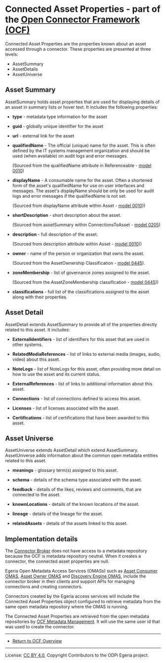 <!-- SPDX-License-Identifier: CC-BY-4.0 -->
<!-- Copyright Contributors to the ODPi Egeria project. -->

# Connected Asset Properties - part of the [Open Connector Framework (OCF)](../..)

Connected Asset Properties are the properties known about an asset accessed through a connector.
These properties are presented at three levels:

* AssetSummary
* AssetDetails
* AssetUniverse

## Asset Summary

AssetSummary holds asset properties that are used for displaying details of
an asset in summary lists or hover text.  It includes the following properties:

 * **type** - metadata type information for the asset
 * **guid** - globally unique identifier for the asset
 * **url** - external link for the asset
 * **qualifiedName** - The official (unique) name for the asset. This is often defined by the IT systems
    management organization and should be used (when available) on audit logs and error messages.
    
    (Sourced from the qualifiedName attribute in Referenceable - [model 0010](../../../../../open-metadata-publication/website/open-metadata-types/0010-Base-Model.md))
    
 * **displayName** - A consumable name for the asset.  Often a shortened form of the asset's qualifiedName
    for use on user interfaces and messages.   The asset's displayName should be only be used for audit logs and error
    messages if the qualifiedName is not set. 
    
    (Sourced from displayName attribute  within Asset - [model 0010](../../../../../open-metadata-publication/website/open-metadata-types/0010-Base-Model.md)))
 
 * **shortDescription** - short description about the asset.
    
    (Sourced from assetSummary within ConnectionsToAsset - [model 0205](../../../../../open-metadata-publication/website/open-metadata-types/0205-Connection-Linkage.md))
 
 * **description** - full description of the asset.
    
    (Sourced from description attribute within Asset - [model 0010](../../../../../open-metadata-publication/website/open-metadata-types/0010-Base-Model.md)))
 
 * **owner** - name of the person or organization that owns the asset.
    
    (Sourced from the AssetOwnership Classification - [model 0445](../../../../../open-metadata-publication/website/open-metadata-types/0445-Governance-Roles.md)).
 
 * **zoneMembership** - list of governance zones assigned to the asset.
 
    (Sourced from the AssetZoneMembership classification - [model 0445](../../../../../open-metadata-publication/website/open-metadata-types/0424-Governance-Zones.md)))
 
 * **classifications** - full list of the classifications assigned to the asset along with their properties.

## Asset Detail

AssetDetail extends AssetSummary to provide all of the properties directly related to this asset.  It includes:

 * **ExternalIdentifiers** - list of identifiers for this asset that are used in other systems.
 
 * **RelatedMediaReferences** - list of links to external media (images, audio, video) about this asset.
 
 * **NoteLogs** - list of NoteLogs for this asset, often providing more detail on how to use the asset and
    its current status.
 
 * **ExternalReferences** - list of links to additional information about this asset.
 
 * **Connections** - list of connections defined to access this asset.
 
 * **Licenses** - list of licenses associated with the asset.
 
 * **Certifications** - list of certifications that have been awarded to this asset.

## Asset Universe

AssetUniverse extends AssetDetail which extend AssetSummary.  AssetUniverse adds information about the
common open metadata entities related to this asset.

 * **meanings** - glossary term(s) assigned to this asset.
 
 * **schema** - details of the schema type associated with the asset.
 
 * **feedback** - details of the likes, reviews and comments, that are connected to the asset.
 
 * **knownLocations** - details of the known locations of the asset.
 
 * **lineage** - details of the lineage for the asset.
 
 * **relatedAssets** - details of the assets linked to this asset.

## Implementation details

The [Connector Broker](connector-broker.md) does not have access
to a metadata repository because the OCF is metadata repository neutral.
When it creates a connector, the connected asset properties
are null.

Egeria Open Metadata Access Services (OMASs) such as
[Asset Consumer OMAS](../../../../access-services/asset-consumer), 
[Asset Owner OMAS](../../../../access-services/asset-owner) and
[Discovery Engine OMAS](../../../../access-services/discovery-engine), 
include the connector broker in their clients and 
support APIs for managing connections and creating
connectors.

Connectors created by the Egeria access services
will include the Connected Asset Properties object
configured to retrieve metadata from the
same open metadata repository where the OMAS is running.

The Connected Asset Properties
are retrieved from the open metadata repositories by
[OCF Metadata Management](../../../../common-services/ocf-metadata-management).
It will use the same user id that was used to create the
connector.


----
* [Return to OCF Overview](../..)


----
License: [CC BY 4.0](https://creativecommons.org/licenses/by/4.0/),
Copyright Contributors to the ODPi Egeria project.